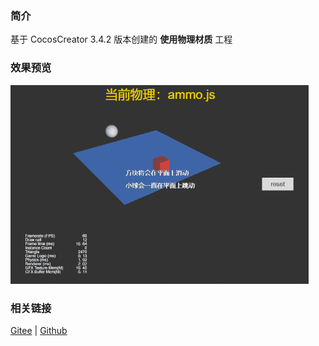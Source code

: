 ### 简介

基于 CocosCreator 3.4.2 版本创建的 **使用物理材质** 工程

### 效果预览
![image](../../gif/202203/2022030422.gif)

### 相关链接
[Gitee](https://gitee.com/mirrors_cocos-creator/example-3d/blob/master/physics-3d/assets/cases/scenes) | [Github](https://github.com/cocos-creator/example-3d/blob/master/physics-3d/assets/cases/scenes)
